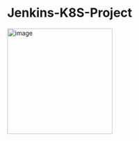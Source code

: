 # Jenkins-K8S-Project
<img width="242" alt="image" src="https://github.com/user-attachments/assets/cf92da32-1e2f-4769-a541-27355e475a8a" />
